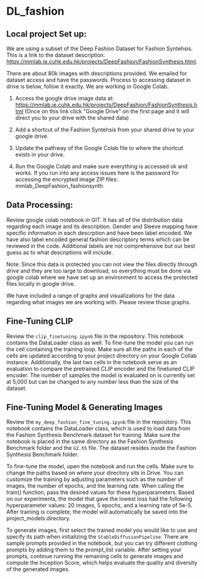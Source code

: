 # DL_fashion

## Local project Set up:

We are using a subset of the Deep Fashion Dataset for Fashion Syntehsis. This is a link to the dataset description: https://mmlab.ie.cuhk.edu.hk/projects/DeepFashion/FashionSynthesis.html. 

There are about 80k images with descriptions provided. We emailed for dataset access and have the passwords. Process to accessing dataset in drive is below, follow it exactly. We are working in Google Colab. 

1. Access the google drive image data at: https://mmlab.ie.cuhk.edu.hk/projects/DeepFashion/FashionSynthesis.html (Once on this link click "Google Drive" on the first page and it will direct you to your drive with the shared data)

2. Add a shortcut of the Fashion Syntehsis from your shared drive to your google drive.

3. Update the pathway of the Google Colab file to where the shortcut exists in your drive.

4. Run the Google Colab and make sure everything is accessed ok and works. If you run into any access issues here is the password for accessing the encrypted image ZIP files:
  mmlab_DeepFashion_fashionsynth

## Data Processing: 

Review google colab notebook in GIT. It has all of the distribution data regarding each image and its description. Gender and Sleeve mapping have specific information in each descrption and have been label encoded. We have also label encoded general fashion descriptory terms which can be reviewed in the code. Additional labels are not comprehensive but our best guess as to what descriptions will include. 

Note: Since this data is protected you can not view the files directly through drive and they are too large to download, so everything must be done via google colab where we have set up an environment to access the protected files locally in google drive. 

We have included a range of graphs and visualizations for the data regarding what images we are working with. Please review those graphs. 

## Fine-Tuning CLIP
Review the `clip_finetuning.ipynb` file in the repository. This notebook contains the DataLoader class as well. To fine-tune the model you can run the cell containing the training loop. Make sure all the paths in each of the cells are updated according to your project directory on your Google Collab instance. Additionally, the last two cells in the notebook serve as an evaluation to compare the pretrained CLIP encoder and the finetuned CLIP encoder. The number of samples the model is evaluated on is currently set at 5,000 but can be changed to any number less than the size of the dataset.

## Fine-Tuning Model & Generating Images
Review the `my_deep_fashion_fine_tuning.ipynb` file in the repository. This notebook contains the DataLoader class, which is used to load data from the Fashion Synthesis Benchmark dataset for training. Make sure the notebook is placed in the same directory as the Fashion Synthesis Benchmark folder and the `G2.h5` file. The dataset resides inside the Fashion Synthesis Benchmark folder.

To fine-tune the model, open the notebook and run the cells. Make sure to change the paths based on where your directory sits in Drive. You can customize the training by adjusting parameters such as the number of images, the number of epochs, and the learning rate. When calling the train() function, pass the desired values for these hyperparameters. Based on our experiments, the model that gave the lowest loss had the following hyperparameter values: 20 images, 5 epochs, and a learning rate of 5e-5. After training is complete, the model will automatically be saved into the project_models directory.

To generate images, first select the trained model you would like to use and specify its path when initializing the `StableDiffusionPipeline`. There are sample prompts provided in the notebook, but you can try different clothing prompts by adding them to the prompt_list variable. After setting your prompts, continue running the remaining cells to generate images and compute the Inception Score, which helps evaluate the quality and diversity of the generated images.
